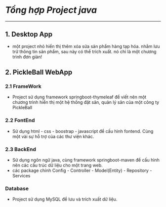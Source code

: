 # ***Tổng hợp Project java***
*** 
## 1. Desktop App
- một project nhỏ hiển thị thêm xóa sửa sản phẩm hàng tạp hóa. nhằm lưu trữ thông tin sản phẩm, sau này có thể trích xuất. nó chỉ là một chương trình đơn giản!
## 2. PickleBall WebApp
### 2.1 FrameWork
- Project sử dụng framework springboot-thymeleaf để viết nên một chương trình hiển thị một hệ thống đặt sân, quản lý sân của một công ty PickleBall
### 2.2 FontEnd
- Sử dụng html - css - boostrap - javascript để cấu hình fontend. Cùng một vài sự hỗ trợ của các thư viện khác.
### 2.3 BackEnd
- Sử dụng ngôn ngữ java, cùng framework springboot-maven để cấu hình nên các cấu trúc dữ liệu cho một trang web. 
- các package chính Config - Controller - Model(Entity) - Repository - Services
### Database
- Project sử dụng MySQL để lưu và trích xuất dữ liệu. 
